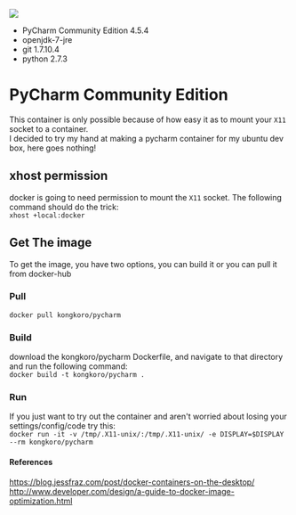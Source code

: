 [![](https://badge.imagelayers.io/kongkoro/pycharm:latest.svg)](https://imagelayers.io/?images=kongkoro/pycharm:latest 'Get your own badge on imagelayers.io')
* PyCharm Community Edition 4.5.4
* openjdk-7-jre
* git 1.7.10.4
* python 2.7.3

# PyCharm Community Edition
This container is only possible because of how easy it as to mount your `X11` socket to a container.  
I decided to try my hand at making a pycharm container for my ubuntu dev box, here goes nothing!  
## xhost permission
docker is going to need permission to mount the `X11` socket. The following command should do the trick:  
``` xhost +local:docker ```

## Get The image  
To get the image, you have two options, you can build it or you can pull it from docker-hub
### Pull
``` docker pull kongkoro/pycharm ```
### Build
download the kongkoro/pycharm Dockerfile, and navigate to that directory and run the following command:  
``` docker build -t kongkoro/pycharm . ```

### Run
If you just want to try out the container and aren't worried about losing your settings/config/code try this:  
``` docker run -it -v /tmp/.X11-unix/:/tmp/.X11-unix/ -e DISPLAY=$DISPLAY --rm kongkoro/pycharm ```  

#### References
https://blog.jessfraz.com/post/docker-containers-on-the-desktop/  
http://www.developer.com/design/a-guide-to-docker-image-optimization.html


 
